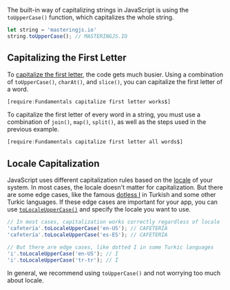 The built-in way of capitalizing strings in JavaScript is using the `toUpperCase()` function, which capitalizes the whole string.

```javascript
let string = 'masteringjs.io'
string.toUpperCase(); // MASTERINGJS.IO
```

## Capitalizing the First Letter

To [capitalize the first letter](/tutorials/fundamentals/capitalize-first-letter), the code gets much busier.
Using a combination of `toUpperCase()`, `charAt()`, and `slice()`, you can capitalize the first letter of a word.

```javascript
[require:Fundamentals capitalize first letter works$]
```

To capitalize the first letter of every word in a string, you must use a combination of `join()`, `map()`, `split()`, as well as the steps used in the previous example.

```javascript
[require:Fundamentals capitalize first letter all words$]
```

## Locale Capitalization

JavaScript uses different capitalization rules based on the [locale](https://developer.mozilla.org/en-US/docs/Web/JavaScript/Reference/Global_Objects/Intl/Locale) of your system.
In most cases, the locale doesn't matter for capitalization.
But there are some edge cases, like the famous [dotless I](https://en.wikipedia.org/wiki/Dotted_and_dotless_I) in Turkish and some other Turkic languages.
If these edge cases are important for your app, you can use [`toLocaleUpperCase()`](https://developer.mozilla.org/en-US/docs/Web/JavaScript/Reference/Global_Objects/String/toLocaleUpperCase) and specify the locale you want to use.

```javascript
// In most cases, capitalization works correctly regardless of locale
'cafetería'.toLocaleUpperCase('en-US'); // CAFETERÍA
'cafetería'.toLocaleUpperCase('es-ES'); // CAFETERÍA

// But there are edge cases, like dotted I in some Turkic languages
'i'.toLocaleUpperCase('en-US'); // I
'i'.toLocaleUpperCase('tr-tr'); // İ
```

In general, we recommend using `toUpperCase()` and not worrying too much about locale.
